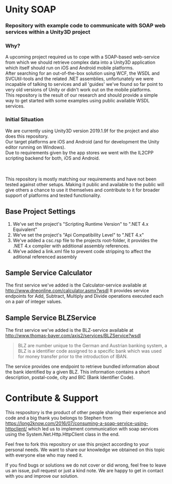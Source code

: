 # Unity SOAP
### Repository with example code to communicate with SOAP web services within a Unity3D project

### Why?  
A upcoming project required us to cope with a SOAP-based web-service from which we should retrieve complex data into a Unity3D application which itself should run on iOS and Android mobile platforms.  
After searching for an out-of-the-box solution using WCF, the WSDL and SVCUtil-tools and the related .NET assemblies, unfortunately we were incapable of talking to services and all 'guides' we've found so far point to very old versions of Unity or didn't work out on the mobile platforms.  
This repository is the result of our research and should provide a simple way to get started with some examples using public available WSDL services.  
  
### Initial Situation  
We are currently using Unity3D version 2019.1.9f for the project and also does this repository.  
Our target platforms are iOS and Android (and for development the Unity editor running on Windows).  
Due to requirements given by the app stores we went with the IL2CPP scripting backend for both, iOS and Android.  
  
  \
  \
This repository is mostly matching our requirements and have not been tested against other setups. Making it public and available to the public will give others a chance to use it themselves and contribute to it for broader support of platforms and tested functionality.  


## Base Project Settings  
1.	We've set the project's "Scripting Runtime Version" to ".NET 4.x Equivalent"
2.	We've set the project's "Api Compatibility Level" to ".NET 4.x"
3.	We've added a csc.rsp file to the projects root-folder, it provides the .NET 4.x compiler with additional assembly references.
4.	We've added a link.xml file to prevent code stripping to affect the aditional referenced assembly

## Sample Service Calculator
The first service we've added is the Calculator-service available at http://www.dneonline.com/calculator.asmx?wsdl
It provides service endpoints for Add, Subtract, Multiply and Divide operations executed each on a pair of integer values.
  
  
## Sample Service BLZService
The first service we've added is the BLZ-service available at http://www.thomas-bayer.com/axis2/services/BLZService?wsdl
> BLZ are number unique to the German and Austrian banking system, a BLZ is a identifier code assigned to a specific bank which was used for money transfer prior to the introduction of IBAN.

The service provides one endpoint to retrieve bundled information about the bank identified by a given BLZ. This information contains a short description, postal-code, city and BIC (Bank Identifier Code).
  
  
# Contribute & Support
This respository is the product of other people sharing their experience and code and a big thank you belongs to Stephen from https://long2know.com/2016/07/consuming-a-soap-service-using-httpclient/ which led us to implement communication with soap services using the System.Net.Http.HttpClient class in the end.  
  
Feel free to fork this repository or use this project according to your personal needs. We want to share our knowledge we obtained on this topic with everyone else who may need it.

If you find bugs or solutions we do not cover or did wrong, feel free to leave us an issue, pull request or just a kind note. We are happy to get in contact with you and improve our solution.
